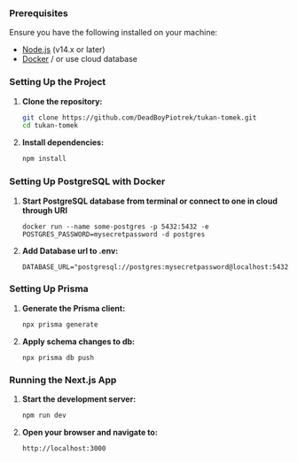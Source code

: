 ### Prerequisites

Ensure you have the following installed on your machine:

- [Node.js](https://nodejs.org/) (v14.x or later)
- [Docker](https://www.docker.com/get-started) / or use cloud database

### Setting Up the Project

1. **Clone the repository:**

   ```bash
   git clone https://github.com/DeadBoyPiotrek/tukan-tomek.git
   cd tukan-tomek
   ```

2. **Install dependencies:**

   ```bash
   npm install
   ```

### Setting Up PostgreSQL with Docker

1. **Start PostgreSQL database from terminal or connect to one in cloud through URI**

   ```
   docker run --name some-postgres -p 5432:5432 -e POSTGRES_PASSWORD=mysecretpassword -d postgres
   ```

2. **Add Database url to .env:**

   ```
   DATABASE_URL="postgresql://postgres:mysecretpassword@localhost:5432/postgres"
   ```

### Setting Up Prisma

<!-- 1. **Initialize Prisma:**

   ```bash
   npx prisma init
   ``` -->

1. **Generate the Prisma client:**

   ```bash
   npx prisma generate
   ```

2. **Apply schema changes to db:**

   ```
   npx prisma db push
   ```

### Running the Next.js App

1. **Start the development server:**

   ```bash
   npm run dev
   ```

2. **Open your browser and navigate to:**

   ```text
   http://localhost:3000
   ```

